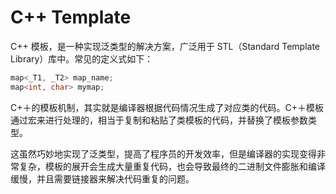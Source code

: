 # C++ Template

C++ 模板，是一种实现泛类型的解决方案，广泛用于 STL（Standard Template Library）库中。常见的定义式如下：
```cpp
map<_T1, _T2> map_name;
map<int, char> mymap;
```

C+＋的模板机制，其实就是编译器根据代码情况生成了对应类的代码。C+＋模板通过宏来进行处理的，相当于复制和粘贴了类模板的代码，并替换了模板参数类型。

这虽然巧妙地实现了泛类型，提高了程序员的开发效率，但是编译器的实现变得非常复杂，模板的展开会生成大量重复代码，也会导致最终的二进制文件膨胀和编译缓慢，并且需要链接器来解决代码重复的问题。